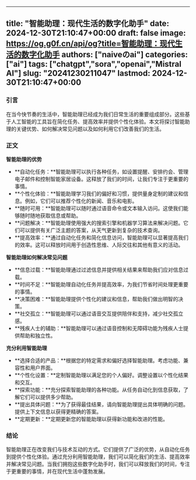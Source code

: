 
---
title: "智能助理：现代生活的数字化助手"
date: 2024-12-30T21:10:47+00:00
draft: false
image: https://og.g0f.cn/api/og?title=智能助理：现代生活的数字化助手
authors: ["naiveのai"]
categories: ["ai"]
tags: ["chatgpt","sora","openai","Mistral AI"]
slug: "20241230211047"
lastmod: 2024-12-30T21:10:47+00:00
---
### 引言

在当今快节奏的生活中，智能助理已经成为我们日常生活的重要组成部分。这些基于人工智能的工具旨在简化任务、提高效率并提供个性化体验。本文将探讨智能助理的关键优势、如何解决常见问题以及如何利用它们改善我们的生活。

### 正文

**智能助理的优势**

* **自动化任务：**智能助理可以执行各种任务，如设置提醒、安排约会、管理电子邮件和控制智能家居设备。这释放了我们的时间，让我们专注于更重要的事情。
* **个性化体验：**智能助理学习我们的偏好和习惯，提供量身定制的建议和信息。例如，它们可以推荐个性化的新闻、音乐和电影。
* **随时可用：**智能助理可以随时通过语音命令或文本输入访问。这使我们能够随时随地获取信息或帮助。
* **问题解决：**智能助理使用强大的搜索引擎和机器学习算法来解决问题。它们可以提供有关广泛主题的答案，从天气更新到复杂的技术查询。
* **提高效率：**通过自动化任务和简化信息访问，智能助理可以显著提高我们的效率。这可以释放时间用于创造性思维、人际交往和其他有意义的活动。

**智能助理如何解决常见问题**

* **信息过载：**智能助理通过过滤信息并提供相关结果来帮助我们应对信息过载。
* **时间不足：**智能助理自动化任务并提高效率，为我们节省时间处理更重要的事情。
* **决策困难：**智能助理提供个性化的建议和信息，帮助我们做出明智的决策。
* **社交孤立：**智能助理可以通过语音交互提供陪伴和支持，减少社交孤立感。
* **残疾人士的辅助：**智能助理可以通过语音控制和无障碍功能为残疾人士提供帮助和独立性。

**充分利用智能助理**

* **选择合适的产品：**根据您的特定需求和偏好选择智能助理。考虑功能、兼容性和用户界面。
* **个性化设置：**定制智能助理以满足您的个人偏好。调整设置以个性化结果和交互。
* **探索功能：**充分探索智能助理的各种功能。从任务自动化到信息获取，了解它们可以提供多少帮助。
* **提出具体问题：**为了获得最佳结果，请向智能助理提出具体明确的问题。提供上下文信息以获得更精确的答案。
* **定期更新：**定期更新您的智能助理以获得新功能和改进的性能。

### 结论

智能助理正在改变我们与技术互动的方式。它们提供了广泛的优势，从自动化任务到提供个性化体验。通过充分利用智能助理，我们可以简化我们的生活、提高效率并解决常见问题。当我们拥抱这些数字化助手时，我们可以释放我们的时间，专注于更重要的事情，并在现代生活中蓬勃发展。